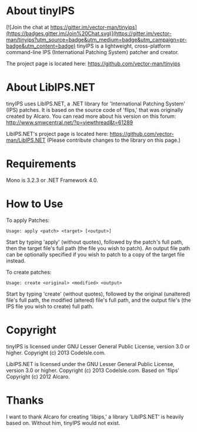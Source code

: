About tinyIPS
=============

[![Join the chat at https://gitter.im/vector-man/tinyips](https://badges.gitter.im/Join%20Chat.svg)](https://gitter.im/vector-man/tinyips?utm_source=badge&utm_medium=badge&utm_campaign=pr-badge&utm_content=badge)
tinyIPS is a lightweight, cross-platform command-line IPS (International Patching System) patcher and creator. 

The project page is located here: https://github.com/vector-man/tinyips

About LibIPS.NET
================
tinyIPS uses LibIPS.NET, a .NET library for 'International Patching System' (IPS) patches. It is based on the source code of 'flips,' that was originally created by Alcaro. You can read more about his version on this forum: http://www.smwcentral.net/?p=viewthread&t=61289

LibIPS.NET's project page is located here: https://github.com/vector-man/LibIPS.NET (Please contribute changes to the library on this page.)

Requirements
============
Mono is 3.2.3 or .NET Framework 4.0.

How to Use
==========
To apply Patches:

    Usage: apply <patch> <target> [<output>]

Start by typing 'apply' (without quotes), followed by the patch's full path, then the target file's full path (the file you wish to patch). An output file path can be optionally specified if you wish to patch to a copy of the target file instead.

To create patches:

    Usage: create <original> <modified> <output>

Start by typing 'create' (without quotes), followed by the original (unaltered) file's full path, the modified (altered) file's full path, and the output file's (the IPS file you wish to create) full path.

Copyright
=========
tinyIPS is licensed under GNU Lesser General Public License, version 3.0 or higher.  Copyright (c) 2013 CodeIsle.com.

LibIPS.NET is licensed under the GNU Lesser General Public License, version 3.0 or higher. Copyright (c) 2013 CodeIsle.com. Based on 'flips' Copyright (c) 2012 Alcaro. 

Thanks
======
I want to thank Alcaro for creating 'libips,' a library 'LibIPS.NET' is heavily based on. Without him, tinyIPS would not exist.
